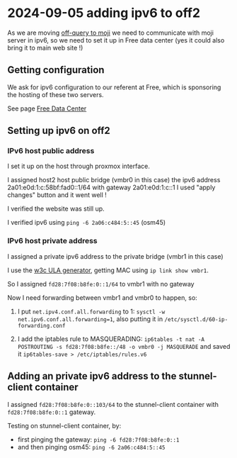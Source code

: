 # 2024-09-05 adding ipv6 to off2

As we are moving [off-query to moji](./2024-09-04-move-off-query-to-moji.md)
we need to communicate with moji server in ipv6,
so we need to set it up in Free data center (yes it could also bring it to main web site !)

## Getting configuration

We ask for ipv6 configuration to our referent at Free, which is sponsoring the hosting of these two servers.

See page [Free Data Center](../free-datacenter.md#ipv6)

## Setting up ipv6 on off2

### IPv6 host public address

I set it up on the host through proxmox interface.

I assigned host2 host public bridge (vmbr0 in this case)
the ipv6 address 2a01:e0d:1:c:58bf:fad0::1/64 with gateway 2a01:e0d:1:c::1
I used "apply changes" button and it went well !

I verified the website was still up.

I verified ipv6 using `ping -6 2a06:c484:5::45` (osm45)

### IPv6 host private address

I assigned a private ipv6 address to the private bridge (vmbr1 in this case)

I use the [w3c ULA generator](https://tools.w3cub.com/ipv6-ula-generator), 
getting MAC using `ip link show vmbr1`.

So I assigned `fd28:7f08:b8fe:0::1/64` to vmbr1 with no gateway

Now I need forwarding between vmbr1 and vmbr0 to happen, so:

1. I put `net.ipv4.conf.all.forwarding` to 1:
  `sysctl -w net.ipv6.conf.all.forwarding=1`, also putting it in `/etc/sysctl.d/60-ip-forwarding.conf`

2. I add the iptables rule to MASQUERADING:
   `ip6tables -t nat -A POSTROUTING -s fd28:7f08:b8fe::/48 -o vmbr0 -j MASQUERADE`
   and saved it `ip6tables-save > /etc/iptables/rules.v6`


## Adding an private ipv6 address to the stunnel-client container

I assigned `fd28:7f08:b8fe:0::103/64` to the stunnel-client container with `fd28:7f08:b8fe:0::1` gateway.

Testing on stunnel-client container, by:
* first pinging the gateway: `ping -6 fd28:7f08:b8fe:0::1`
* and then pinging osm45: `ping -6 2a06:c484:5::45`



